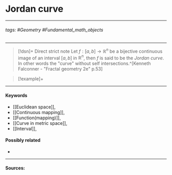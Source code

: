 # Jordan curve
***
###### tags: #Geometry #Fundamental_math_objects 
***
>[!dsn]+ Direct strict note
>Let $f:[a,b]\to\mathbb{R}^{n}$ be a bijective continuous image of an interval $[a,b]$ in $\mathbb{R}^{n}$, then $f$ is said to be the *Jordan curve*. In other words the "curve" without self intersections.^[Kenneth Falconner - "Fractal geometry 2e" p.53] 

>[!example]+ 
>
***
#### Keywords
- [[Euclidean space]],
- [[Continuous mapping]],
- [[Function(mapping)]],
- [[Curve in metric space]],
- [[Interval]],
#### Possibly related
- 
***
#### Sources: